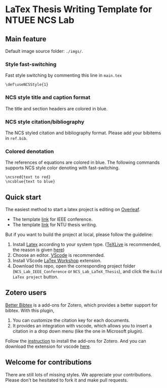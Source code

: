 # LaTex Thesis Writing Template for NTUEE NCS Lab

## Main feature
Default image source folder: `./imgs/`.

### Style fast-switching
Fast style switching by commenting this line in `main.tex`
```
\def\useNCSStyle{1}
```

### NCS style title and caption format
The title and section headers are colored in blue. 

### NCS style citation/bibliography
The NCS styled citation and bibliography format. Please add your bibitems in `ref.bib`. 

### Colored denotation
The references of equations are colored in blue. The following commands supports NCS style color denoting with fast-switching.
```
\ncsred{text to red}
\ncsblue{text to blue}
```

## Quick start
The easiest method to start a latex project is editing on [Overleaf](https://www.overleaf.com). 
- The template [link](https://www.overleaf.com/read/psfhfxjdnbtf) for IEEE conference.
- The template [link](https://www.overleaf.com/read/cjhmcnpxjbgp) for NTU thesis writing.

But if you want to build the project at local, please follow the guideline:
1. Install [Latex](https://www.latex-project.org/get/) according to your system type. ([TeXLive](https://tug.org/texlive/) is recommended, the reason is given [here](https://github.com/James-Yu/LaTeX-Workshop/wiki/Install#requirements))
2. Choose an editor. [VScode](https://code.visualstudio.com/) is recommended.
3. Install VScode [LaTex Workshop](https://marketplace.visualstudio.com/items?itemName=James-Yu.latex-workshop) extension.
4. Download this repo, open the corresponding project folder  (`NCS_Lab_IEEE_Conference` or `NCS_Lab_LaTeX_Thesis`), and click the `Build LaTex project` button.

## Zotero users
[Better Bibtex](https://retorque.re/zotero-better-bibtex/) is a add-ons for Zotero, which provides a better support for bibtex. With this plugin, 
1. You can customize the citation key for each documents.
2. It provides an integration with vscode, which allows you to insert a citation in a drop down menu (like the one in Microsoft plugin).

Follow the [instruction](https://retorque.re/zotero-better-bibtex/installation/) to install the add-ons for Zotero. And you can download the extension for vscode [here](https://marketplace.visualstudio.com/items?itemName=bnavetta.zoterolatex).

## Welcome for contributions
There are still lots of missing styles. We appreciate your contributions. Please don't be hesitated to fork it and make pull requests.
